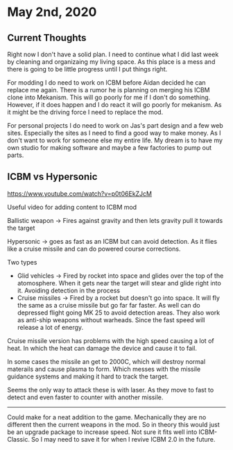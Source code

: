# May 2nd, 2020

## Current Thoughts

Right now I don't have a solid plan. I need to continue what I did last week by cleaning and organizaing my living space. As this place is a mess and there is going to be little progress until I put things right.

For modding I do need to work on ICBM before Aidan decided he can replace me again. There is a rumor he is planning on merging his ICBM clone into Mekanism. This will go poorly for me if I don't do something. However, if it does happen and I do react it will go poorly for mekanism. As it might be the driving force I need to replace the mod.

For personal projects I do need to work on Jas's part design and a few web sites. Especially the sites as I need to find a good way to make money. As I don't want to work for someone else my entire life. My dream is to have my own studio for making software and maybe a few factories to pump out parts.

## ICBM vs Hypersonic

https://www.youtube.com/watch?v=p0t06EkZJcM

Useful video for adding content to ICBM mod

Ballistic weapon -> Fires against gravity and then lets gravity pull it towards the target

Hypersonic -> goes as fast as an ICBM but can avoid detection. As it flies like a cruise missile and can do powered course corrections.

Two types

* Glid vehicles -> Fired by rocket into space and glides over the top of the atomosphere. When it gets near the target will stear and glide right into it. Avoiding detection in the process
* Cruise missiles -> Fired by a rocket but doesn't go into space. It will fly the same as a cruise missile but go far far faster. As well can do depressed flight going MK 25 to avoid detection areas. They also work as anti-ship weapons without warheads. Since the fast speed will release a lot of energy.

Cruise missile version has problems with the high speed causing a lot of heat. In which the heat can damage the device and cause it to fail.

In some cases the missile an get to 2000C, which will destroy normal materails and cause plasma to form. Which messes with the missile guidance systems and making it hard to track the target.

Seems the only way to attack these is with laser. As they move to fast to detect and even faster to counter with another missile.

----

Could make for a neat addition to the game. Mechanically they are no different then the current weapons in the mod. So in theory this would just be an upgrade package to increase speed. Not sure it fits well into ICBM-Classic. So I may need to save it for when I revive ICBM 2.0 in the future.